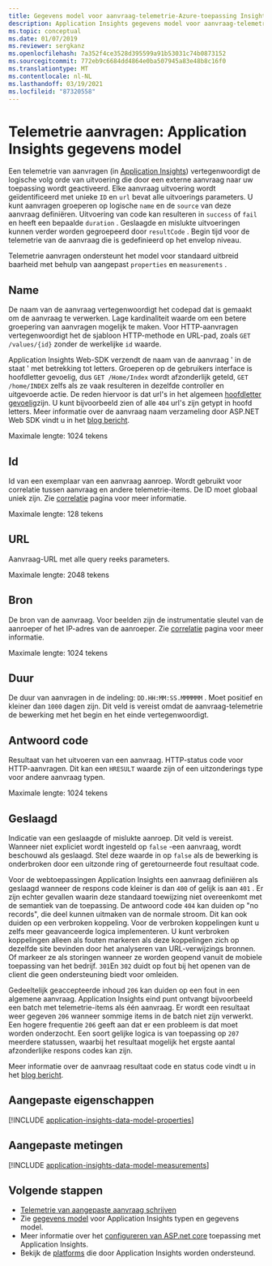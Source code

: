 ```yaml
---
title: Gegevens model voor aanvraag-telemetrie-Azure-toepassing Insights
description: Application Insights gegevens model voor aanvraag-telemetrie
ms.topic: conceptual
ms.date: 01/07/2019
ms.reviewer: sergkanz
ms.openlocfilehash: 7a352f4ce3528d395599a91b53031c74b0873152
ms.sourcegitcommit: 772eb9c6684dd4864e0ba507945a83e48b8c16f0
ms.translationtype: MT
ms.contentlocale: nl-NL
ms.lasthandoff: 03/19/2021
ms.locfileid: "87320558"
---
```

# <a name="request-telemetry-application-insights-data-model"></a>Telemetrie aanvragen: Application Insights gegevens model

Een telemetrie van aanvragen (in [Application Insights](./app-insights-overview.md)) vertegenwoordigt de logische volg orde van uitvoering die door een externe aanvraag naar uw toepassing wordt geactiveerd. Elke aanvraag uitvoering wordt geïdentificeerd met unieke `ID` en `url` bevat alle uitvoerings parameters. U kunt aanvragen groeperen op logische `name` en de `source` van deze aanvraag definiëren. Uitvoering van code kan resulteren in `success` of `fail` en heeft een bepaalde `duration` . Geslaagde en mislukte uitvoeringen kunnen verder worden gegroepeerd door `resultCode` . Begin tijd voor de telemetrie van de aanvraag die is gedefinieerd op het envelop niveau.

Telemetrie aanvragen ondersteunt het model voor standaard uitbreid baarheid met behulp van aangepast `properties` en `measurements` .

## <a name="name"></a>Name

De naam van de aanvraag vertegenwoordigt het codepad dat is gemaakt om de aanvraag te verwerken. Lage kardinaliteit waarde om een betere groepering van aanvragen mogelijk te maken. Voor HTTP-aanvragen vertegenwoordigt het de sjabloon HTTP-methode en URL-pad, zoals `GET /values/{id}` zonder de werkelijke `id` waarde.

Application Insights Web-SDK verzendt de naam van de aanvraag ' in de staat ' met betrekking tot letters. Groeperen op de gebruikers interface is hoofdletter gevoelig, dus `GET /Home/Index` wordt afzonderlijk geteld, `GET /home/INDEX` zelfs als ze vaak resulteren in dezelfde controller en uitgevoerde actie. De reden hiervoor is dat url's in het algemeen [hoofdletter gevoelig](https://www.w3.org/TR/WD-html40-970708/htmlweb.html)zijn. U kunt bijvoorbeeld zien of alle `404` url's zijn getypt in hoofd letters. Meer informatie over de aanvraag naam verzameling door ASP.NET Web SDK vindt u in het [blog bericht](https://apmtips.com/posts/2015-02-23-request-name-and-url/).

Maximale lengte: 1024 tekens

## <a name="id"></a>Id

Id van een exemplaar van een aanvraag aanroep. Wordt gebruikt voor correlatie tussen aanvraag en andere telemetrie-items. De ID moet globaal uniek zijn. Zie [correlatie](./correlation.md) pagina voor meer informatie.

Maximale lengte: 128 tekens

## <a name="url"></a>URL

Aanvraag-URL met alle query reeks parameters.

Maximale lengte: 2048 tekens

## <a name="source"></a>Bron

De bron van de aanvraag. Voor beelden zijn de instrumentatie sleutel van de aanroeper of het IP-adres van de aanroeper. Zie [correlatie](./correlation.md) pagina voor meer informatie.

Maximale lengte: 1024 tekens

## <a name="duration"></a>Duur

De duur van aanvragen in de indeling: `DD.HH:MM:SS.MMMMMM` . Moet positief en kleiner dan `1000` dagen zijn. Dit veld is vereist omdat de aanvraag-telemetrie de bewerking met het begin en het einde vertegenwoordigt.

## <a name="response-code"></a>Antwoord code

Resultaat van het uitvoeren van een aanvraag. HTTP-status code voor HTTP-aanvragen. Dit kan een `HRESULT` waarde zijn of een uitzonderings type voor andere aanvraag typen.

Maximale lengte: 1024 tekens

## <a name="success"></a>Geslaagd

Indicatie van een geslaagde of mislukte aanroep. Dit veld is vereist. Wanneer niet expliciet wordt ingesteld op `false` -een aanvraag, wordt beschouwd als geslaagd. Stel deze waarde in op `false` als de bewerking is onderbroken door een uitzonde ring of geretourneerde fout resultaat code.

Voor de webtoepassingen Application Insights een aanvraag definiëren als geslaagd wanneer de respons code kleiner is dan `400` of gelijk is aan `401` . Er zijn echter gevallen waarin deze standaard toewijzing niet overeenkomt met de semantiek van de toepassing. De antwoord code `404` kan duiden op "no records", die deel kunnen uitmaken van de normale stroom. Dit kan ook duiden op een verbroken koppeling. Voor de verbroken koppelingen kunt u zelfs meer geavanceerde logica implementeren. U kunt verbroken koppelingen alleen als fouten markeren als deze koppelingen zich op dezelfde site bevinden door het analyseren van URL-verwijzings bronnen. Of markeer ze als storingen wanneer ze worden geopend vanuit de mobiele toepassing van het bedrijf. `301`En `302` duidt op fout bij het openen van de client die geen ondersteuning biedt voor omleiden.

Gedeeltelijk geaccepteerde inhoud `206` kan duiden op een fout in een algemene aanvraag. Application Insights eind punt ontvangt bijvoorbeeld een batch met telemetrie-items als één aanvraag. Er wordt een resultaat weer gegeven `206` wanneer sommige items in de batch niet zijn verwerkt. Een hogere frequentie `206` geeft aan dat er een probleem is dat moet worden onderzocht. Een soort gelijke logica is van toepassing op `207` meerdere statussen, waarbij het resultaat mogelijk het ergste aantal afzonderlijke respons codes kan zijn.

Meer informatie over de aanvraag resultaat code en status code vindt u in het [blog bericht](https://apmtips.com/posts/2016-12-03-request-success-and-response-code/).

## <a name="custom-properties"></a>Aangepaste eigenschappen

[!INCLUDE [application-insights-data-model-properties](../../../includes/application-insights-data-model-properties.md)]

## <a name="custom-measurements"></a>Aangepaste metingen

[!INCLUDE [application-insights-data-model-measurements](../../../includes/application-insights-data-model-measurements.md)]

## <a name="next-steps"></a>Volgende stappen

- [Telemetrie van aangepaste aanvraag schrijven](./api-custom-events-metrics.md#trackrequest)
- Zie [gegevens model](data-model.md) voor Application Insights typen en gegevens model.
- Meer informatie over het [configureren van ASP.net core](./asp-net.md) toepassing met Application Insights.
- Bekijk de [platforms](./platforms.md) die door Application Insights worden ondersteund.

